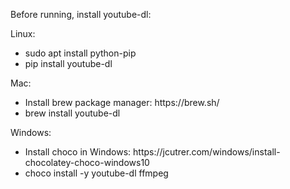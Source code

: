 Before running, install youtube-dl:

Linux:
<ul>
<li>sudo apt install python-pip 
<li>pip install youtube-dl
</ul>
Mac: 
<ul>
<li>Install brew package manager: https://brew.sh/
<li>brew install youtube-dl <br>
</ul>
Windows:
<ul>
<li>Install choco in Windows: https://jcutrer.com/windows/install-chocolatey-choco-windows10
<li>choco install -y youtube-dl ffmpeg
</ul>
